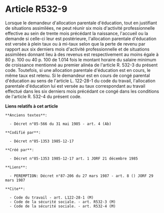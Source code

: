 # Article R532-9

Lorsque le demandeur d'allocation parentale d'éducation, tout en justifiant de situations assimilées, ne peut réunir six mois
d'activité professionnelle effective au sein de trente mois précédant la naissance, l'accueil ou la demande si celle-ci leur
est postérieure, l'allocation parentale d'éducation est versée à plein taux ou à mi-taux selon que la perte de revenu par
rapport aux six derniers mois d'activité professionnelle et de situations assimilées donnant lieu à des revenus est
respectivement au moins égale à 80 p. 100 ou 40 p. 100 de 1.014 fois le montant horaire du salaire minimum de croissance
mentionné au premier alinéa de l'article R. 532-3 du présent code. Toutefois, si une allocation parentale d'éducation est en
cours, le même taux est retenu. Si le demandeur est en cours de congé parental d'éducation au sens de l'article L. 122-28-1
du code du travail, l'allocation parentale d'éducation lui est versée au taux correspondant au travail effectué dans les six
derniers mois précédant ce congé dans les conditions de l'article R. 532-4 du présent code.

**Liens relatifs à cet article**

	**Anciens textes**:

	  - Décret n°85-566 du 31 mai 1985 - art. 4 (Ab)

	**Codifié par**:

	  - Décret n°85-1353 1985-12-17

	**Créé par**:

	  - Décret n°85-1353 1985-12-17 art. 1 JORF 21 décembre 1985

	**Liens**:

	  - PEREMPTION: Décret n°87-206 du 27 mars 1987 - art. 8 () JORF 29 mars 1987

	**Cite**:

	  - Code du travail - art. L122-28-1 (M)
	  - Code de la sécurité sociale. - art. R532-3 (M)
	  - Code de la sécurité sociale. - art. R532-4 (M)
